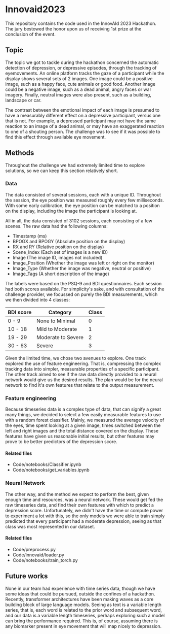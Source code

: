 # Innovaid2023

This repository contains the code used in the InnovAId 2023 Hackathon.
The jury bestowed the honor upon us of receiving 1st prize at the conclusion of the event.

## Topic

The topic we got to tackle during the hackathon concerned the automatic detection of depression, or depressive episodes, through the tracking of eyemovements.
An online platform tracks the gaze of a participant while the display shows several sets of 2 images.
One image could be a positive image, such as a happy face, cute animals or good food.
Another image could be a negative image, such as a dead animal, angry faces or war imagery.
Finally, neutral images were also present, such as a building, landscape or car.

The contrast between the emotional impact of each image is presumed to have a measurably different effect on a depressive participant, versus one that is not.
For example, a depressed participant may not have the same reaction to an image of a dead animal, or may have an exaggerated reaction to one of a shouting person.
The challenge was to see if it was possible to find this effect through available eye movement.

## Methods

Throughout the challenge we had extremely limited time to explore solutions, so we can keep this section relatively short.

### Data

The data consisted of several sessions, each with a unique ID.
Throughout the session, the eye position was measured roughly every few milliseconds.
With some early calibration, the eye position can be matched to a position on the display, including the image the participant is looking at.

All in all, the data consisted of 3102 sessions, each consisting of a few scenes.
The raw data had the following columns:

- Timestamp (ms)
- BPOGX and BPOGY (Absolute position on the display)
- RX and RY (Relative position on the display)
- Scene_Index (Each set of images is a new ID)
- Image (The image ID, images not included)
- Image_Position (Whether the image was left or right on the monitor)
- Image_Type (Whether the image was negative, neutral or positive)
- Image_Tags (A short description of the image)

The labels were based on the PSQ-9 and BDI questionnaires.
Each session had both scores available.
For simplicity's sake, and with consultation of the challenge provider, we focussed on purely the BDI measurements, which we then divided into 4 classes:

| BDI score | Category           | Class |
|-----------|--------------------|-------|
| 0 - 9     | None to Minimal    | 0     |
| 10 - 18   | Mild to Moderate   | 1     |
| 19 - 29   | Moderate to Severe | 2     |
| 30 - 63   | Severe             | 3     |

Given the limited time, we chose two avenues to explore.
One track explored the use of feature engineering.
That is, compressing the complex tracking data into simpler, measurable properties of a specific participant.
The other track aimed to see if the raw data directly provided to a neural network would give us the desired results.
The plan would be for the neural network to find it's own features that relate to the output measurement.

### Feature engineering

Because timeseries data is a complex type of data, that can signify a great many things, we decided to select a few easily measurable features to use with a random forest classifier.
Mainly, we measured the average velocity of the eyes, time spent looking at a given image, times switched between the left and right images and the total distance covered on the display.
These features have given us reasonable initial results, but other features may prove to be better predictors of the depression score.

#### Related files

- Code/notebooks/Classifier.ipynb
- Code/notebooks/get_variables.ipynb

### Neural Network

The other way, and the method we expect to perform the best, given enough time and resources, was a neural network.
These would get fed the raw timeseries data, and find their own features with which to predict a depression score.
Unfortunately, we didn't have the time or compute power to experiment a lot with this, so the only models we were able to train simply predicted that every participant had a moderate depression, seeing as that class was most represented in our dataset.

#### Related files

- Code/preprocess.py
- Code/innovaid/loader.py
- Code/notebooks/train_torch.py


## Future works

None in our team had experience with time series data, though we have some ideas that could be pursued, outside the confines of a hackathon.
Recently, transformer architectures have been making waves as a core building block of large language models.
Seeing as text is a variable length series, that is, each word is related to the prior word and subsequent word, and our data is a variable length timeseries, perhaps exploring such a model can bring the performance required.
This is, of course, assuming there is any biomarker present in eye movement that will map nicely to depression.
